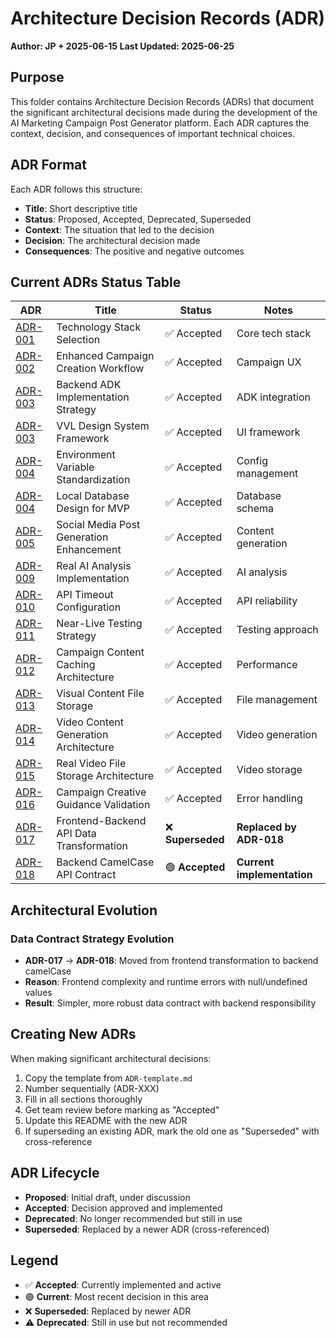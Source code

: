 # Architecture Decision Records (ADR)

**Author: JP + 2025-06-15**
**Last Updated: 2025-06-25**

## Purpose

This folder contains Architecture Decision Records (ADRs) that document the significant architectural decisions made during the development of the AI Marketing Campaign Post Generator platform. Each ADR captures the context, decision, and consequences of important technical choices.

## ADR Format

Each ADR follows this structure:
- **Title**: Short descriptive title
- **Status**: Proposed, Accepted, Deprecated, Superseded
- **Context**: The situation that led to the decision
- **Decision**: The architectural decision made
- **Consequences**: The positive and negative outcomes

## Current ADRs Status Table

| ADR | Title | Status | Notes |
|-----|-------|--------|-------|
| [ADR-001](./ADR-001-technology-stack.md) | Technology Stack Selection | ✅ Accepted | Core tech stack |
| [ADR-002](./ADR-002-enhanced-campaign-creation.md) | Enhanced Campaign Creation Workflow | ✅ Accepted | Campaign UX |
| [ADR-003](./ADR-003-backend-adk-implementation.md) | Backend ADK Implementation Strategy | ✅ Accepted | ADK integration |
| [ADR-003](./ADR-003-VVL-Design-System-Framework.md) | VVL Design System Framework | ✅ Accepted | UI framework |
| [ADR-004](./ADR-004-environment-variable-standardization.md) | Environment Variable Standardization | ✅ Accepted | Config management |
| [ADR-004](./ADR-004-local-database-design.md) | Local Database Design for MVP | ✅ Accepted | Database schema |
| [ADR-005](./ADR-005-Social-Media-Post-Generation-Enhancement.md) | Social Media Post Generation Enhancement | ✅ Accepted | Content generation |
| [ADR-009](./ADR-009-real-ai-analysis-implementation.md) | Real AI Analysis Implementation | ✅ Accepted | AI analysis |
| [ADR-010](./ADR-010-API-timeout-configuration.md) | API Timeout Configuration | ✅ Accepted | API reliability |
| [ADR-011](./ADR-011-Near-Live-Testing-Strategy.md) | Near-Live Testing Strategy | ✅ Accepted | Testing approach |
| [ADR-012](./ADR-012-Campaign-Content-Caching-Architecture.md) | Campaign Content Caching Architecture | ✅ Accepted | Performance |
| [ADR-013](./ADR-013-Visual-Content-File-Storage.md) | Visual Content File Storage | ✅ Accepted | File management |
| [ADR-014](./ADR-014-video-content-generation-architecture.md) | Video Content Generation Architecture | ✅ Accepted | Video generation |
| [ADR-015](./ADR-015-real-video-file-storage-architecture.md) | Real Video File Storage Architecture | ✅ Accepted | Video storage |
| [ADR-016](./ADR-016-campaign-creative-guidance-validation.md) | Campaign Creative Guidance Validation | ✅ Accepted | Error handling |
| [ADR-017](./ADR-017-Frontend-Backend-API-Data-Transformation-Strategy.md) | Frontend-Backend API Data Transformation | ❌ **Superseded** | **Replaced by ADR-018** |
| [ADR-018](./ADR-018-Backend-CamelCase-API-Contract.md) | Backend CamelCase API Contract | 🟢 **Accepted** | **Current implementation** |

## Architectural Evolution

### Data Contract Strategy Evolution
- **ADR-017** → **ADR-018**: Moved from frontend transformation to backend camelCase
- **Reason**: Frontend complexity and runtime errors with null/undefined values
- **Result**: Simpler, more robust data contract with backend responsibility

## Creating New ADRs

When making significant architectural decisions:
1. Copy the template from `ADR-template.md`
2. Number sequentially (ADR-XXX)
3. Fill in all sections thoroughly
4. Get team review before marking as "Accepted"
5. Update this README with the new ADR
6. If superseding an existing ADR, mark the old one as "Superseded" with cross-reference

## ADR Lifecycle

- **Proposed**: Initial draft, under discussion
- **Accepted**: Decision approved and implemented
- **Deprecated**: No longer recommended but still in use
- **Superseded**: Replaced by a newer ADR (cross-referenced)

## Legend

- ✅ **Accepted**: Currently implemented and active
- 🟢 **Current**: Most recent decision in this area
- ❌ **Superseded**: Replaced by newer ADR
- ⚠️ **Deprecated**: Still in use but not recommended 